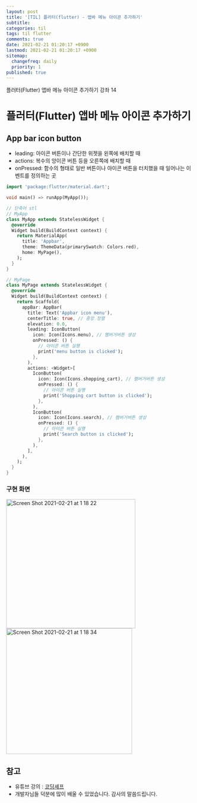 ```yaml
---
layout: post
title: '[TIL] 플러터(flutter) - 앱바 메뉴 아이콘 추가하기'
subtitle: 
categories: til
tags: til flutter
comments: true
date: 2021-02-21 01:20:17 +0900
lastmod: 2021-02-21 01:20:17 +0900
sitemap:
  changefreq: daily
  priority: 1
published: true
---
```


플러터(Flutter) 앱바 메뉴 아이콘 추가하기 강좌 14<br />

# 플러터(Flutter) 앱바 메뉴 아이콘 추가하기

## App bar icon button

- leading: 아이콘 버튼이나 간단한 위젯을 왼쪽에 배치할 때
- actions: 복수의 앙이콘 버튼 등을 오른쪽에 배치할 때
- onPressed: 함수의 형태로 일반 버튼이나 아이콘 버튼을 터치했을 때 일어나는 이벤트를 정의하는 곳

```dart
import 'package:flutter/material.dart';

void main() => runApp(MyApp());

// 단축어 stl
// MyApp
class MyApp extends StatelessWidget {
  @override
  Widget build(BuildContext context) {
    return MaterialApp(
      title: 'Appbar',
      theme: ThemeData(primarySwatch: Colors.red),
      home: MyPage(),
    );
  }
}

// MyPage
class MyPage extends StatelessWidget {
  @override
  Widget build(BuildContext context) {
    return Scaffold(
      appBar: AppBar(
        title: Text('Appbar icon menu'),
        centerTitle: true, // 중앙 정렬
        elevation: 0.0,
        leading: IconButton(
          icon: Icon(Icons.menu), // 햄버거버튼 생성
          onPressed: () {
            // 아이콘 버튼 실행
            print('menu button is clicked');
          },
        ),
        actions: <Widget>[
          IconButton(
            icon: Icon(Icons.shopping_cart), // 햄버거버튼 생성
            onPressed: () {
              // 아이콘 버튼 실행
              print('Shopping cart button is clicked');
            },
          ),
          IconButton(
            icon: Icon(Icons.search), // 햄버거버튼 생성
            onPressed: () {
              // 아이콘 버튼 실행
              print('Search button is clicked');
            },
          ),
        ],
      ),
    );
  }
}
```

### 구현 화면
<img width="348" alt="Screen Shot 2021-02-21 at 1 18 22" src="https://user-images.githubusercontent.com/59175609/108602038-3b06bd80-73e3-11eb-9943-986be51cbec7.png">
<img width="339" alt="Screen Shot 2021-02-21 at 1 18 34" src="https://user-images.githubusercontent.com/59175609/108602045-40640800-73e3-11eb-920e-306997967fa6.png">



## 참고
- 유튜브 강의 : [코딩셰프](https://www.youtube.com/channel/UC_2ge45JCuJH1z6VYt4iCgQ)
- 개발자님들 덕분에 많이 배울 수 있었습니다. 감사의 말씀드립니다.<br/>